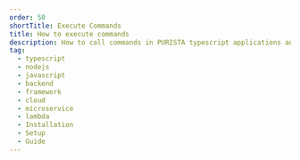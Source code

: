 ```yaml
---
order: 50
shortTitle: Execute Commands
title: How to execute commands
description: How to call commands in PURISTA typescript applications and services
tag:
  - typescript
  - nodejs
  - javascript
  - backend
  - framework
  - cloud
  - microservice
  - lambda
  - Installation
  - Setup
  - Guide
---
```

